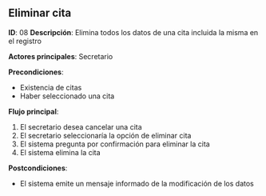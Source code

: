 ## Eliminar cita

**ID**: 08
**Descripción**: Elimina todos los datos de una cita incluida la misma en el registro

**Actores principales**: Secretario

**Precondiciones**:
* Existencia de citas
* Haber seleccionado una cita

**Flujo principal**:
1. El secretario desea cancelar una cita
2. El secretario seleccionaría la opción de eliminar cita
3. El sistema pregunta por confirmación para eliminar la cita
7. El sistema elimina la cita

**Postcondiciones**:

* El sistema emite un mensaje informado de la modificación de los datos


